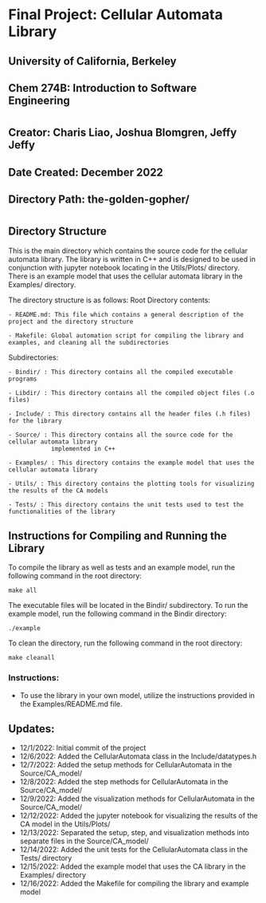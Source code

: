 # Final Project: Cellular Automata Library
## University of California, Berkeley
## Chem 274B: Introduction to Software Engineering
#
## Creator: Charis Liao, Joshua Blomgren, Jeffy Jeffy
## Date Created: December 2022
## Directory Path: the-golden-gopher/
#

## Directory Structure

This is the main directory which contains the source code for the cellular automata library. The library is written in C++ and is designed to be used in conjunction with jupyter notebook locating in the Utils/Plots/ directory. There is an example model that uses the cellular automata library in the Examples/ directory. 

The directory structure is as follows:
Root Directory contents:

    - README.md: This file which contains a general description of the project and the directory structure

    - Makefile: Global automation script for compiling the library and examples, and cleaning all the subdirectories


Subdirectories: 

    - Bindir/ : This directory contains all the compiled executable programs

    - Libdir/ : This directory contains all the compiled object files (.o files) 

    - Include/ : This directory contains all the header files (.h files) for the library

    - Source/ : This directory contains all the source code for the cellular automata library 
                implemented in C++
    
    - Examples/ : This directory contains the example model that uses the cellular automata library

    - Utils/ : This directory contains the plotting tools for visualizing the results of the CA models

    - Tests/ : This directory contains the unit tests used to test the functionalities of the library 

## Instructions for Compiling and Running the Library

To compile the library as well as tests and an example model, run the following command in the root directory:
```
make all
```

The executable files will be located in the Bindir/ subdirectory. To run the example model, run the following command in the Bindir directory:
```
./example
```

To clean the directory, run the following command in the root directory:
```
make cleanall
```

### Instructions:
- To use the library in your own model, utilize the instructions provided in the Examples/README.md file. 

## Updates:
- 12/1/2022: Initial commit of the project
- 12/6/2022: Added the CellularAutomata class in the Include/datatypes.h 
- 12/7/2022: Added the setup methods for CellularAutomata in the Source/CA_model/
- 12/8/2022: Added the step methods for CellularAutomata in the Source/CA_model/
- 12/9/2022: Added the visualization methods for CellularAutomata in the Source/CA_model/
- 12/12/2022: Added the jupyter notebook for visualizing the results of the CA model in the Utils/Plots/
- 12/13/2022: Separated the setup, step, and visualization methods into separate files in the Source/CA_model/
- 12/14/2022: Added the unit tests for the CellularAutomata class in the Tests/ directory
- 12/15/2022: Added the example model that uses the CA library in the Examples/ directory
- 12/16/2022: Added the Makefile for compiling the library and example model
